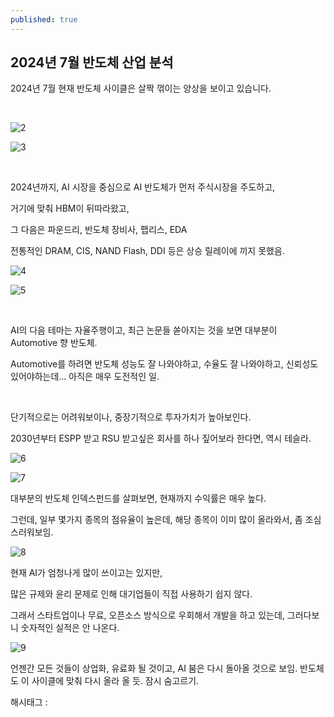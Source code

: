 ```yaml
---
published: true
---
```

## 2024년 7월 반도체 산업 분석

2024년 7월 현재 반도체 사이클은 살짝 꺾이는 양상을 보이고 있습니다.

​

![2](/asset/img/223525727180/2.png)

![3](/asset/img/223525727180/3.png)

​

2024년까지, AI 시장을 중심으로 AI 반도체가 먼저 주식시장을 주도하고,

거기에 맞춰 HBM이 뒤따라왔고,

그 다음은 파운드리, 반도체 장비사, 팹리스, EDA

전통적인 DRAM, CIS, NAND Flash, DDI 등은 상승 릴레이에 끼지 못했음.

![4](/asset/img/223525727180/4.png)

![5](/asset/img/223525727180/5.png)

​

AI의 다음 테마는 자율주행이고, 최근 논문들 쏟아지는 것을 보면 대부분이 Automotive 향 반도체.

Automotive를 하려면 반도체 성능도 잘 나와야하고, 수율도 잘 나와야하고, 신뢰성도 있어야하는데... 아직은 매우 도전적인 일.

​

단기적으로는 어려워보이나, 중장기적으로 투자가치가 높아보인다.

2030년부터 ESPP 받고 RSU 받고싶은 회사를 하나 짚어보라 한다면, 역시 테슬라.

![6](/asset/img/223525727180/6.png)

![7](/asset/img/223525727180/7.png)

대부분의 반도체 인덱스펀드를 살펴보면, 현재까지 수익률은 매우 높다.

그런데, 일부 몇가지 종목의 점유율이 높은데, 해당 종목이 이미 많이 올라와서, 좀 조심스러워보임.

![8](/asset/img/223525727180/8.png)

현재 AI가 엄청나게 많이 쓰이고는 있지만,

많은 규제와 윤리 문제로 인해 대기업들이 직접 사용하기 쉽지 않다.

그래서 스타트업이나 무료, 오픈소스 방식으로 우회해서 개발을 하고 있는데, 그러다보니 숫자적인 실적은 안 나온다.

![9](/asset/img/223525727180/9.png)

언젠간 모든 것들이 상업화, 유료화 될 것이고, AI 붐은 다시 돌아올 것으로 보임. 반도체도 이 사이클에 맞춰 다시 올라 올 듯. 잠시 숨고르기.

 해시태그 : 